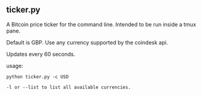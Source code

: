 ## ticker.py

A Bitcoin price ticker for the command line. Intended to be run inside a tmux pane.

Default is GBP. Use any currency supported by the coindesk api.

Updates every 60 seconds.

usage:

`python ticker.py -c USD`  

`-l or --list to list all available currencies.`
